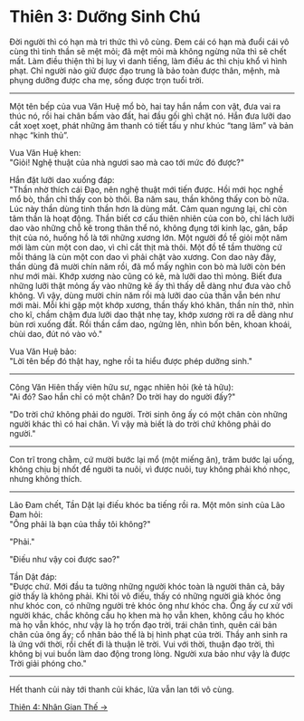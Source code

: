 # Thiên 3: Dưỡng Sinh Chú

Đời người thì có hạn mà tri thức thì vô cùng. Đem cái có hạn mà đuổi cái vô cùng
thì tinh thần sẽ mệt mỏi; đã mệt mỏi mà không ngừng nữa thì sẽ chết mất. Làm
điều thiện thì bị luỵ vì danh tiếng, làm điều ác thì chịu khổ vì hình phạt. Chỉ
người nào giữ được đạo trung là bảo toàn được thân, mệnh, mà phụng dưỡng được
cha mẹ, sống được trọn tuổi trời.

***

Một tên bếp của vua Văn Huệ mổ bò, hai tay hắn nắm con vật, đưa vai ra thúc nó,
rồi hai chân bấm vào đất, hai đầu gối ghì chặt nó. Hắn đưa lưỡi dao cắt xoẹt
xoẹt, phát những âm thanh có tiết tấu y như khúc “tang lâm” và bản nhạc “kinh
thủ”.

Vua Văn Huệ khen:  
"Giỏi! Nghệ thuật của nhà ngươi sao mà cao tới mức đó được?"

Hắn đặt lưỡi dao xuống đáp:  
"Thần nhờ thích cái Đạo, nên nghệ thuật mới tiến được. Hồi mới học nghề mổ bò,
thần chỉ thấy con bò thôi. Ba năm sau, thần không thấy con bò nữa. Lúc này thần
dùng tinh thần hơn là dùng mắt. Cảm quan ngưng lại, chỉ còn tâm thần là hoạt
động. Thần biết cơ cấu thiên nhiên của con bò, chỉ lách lưỡi dao vào những chỗ
kẽ trong thân thể nó, không đụng tới kinh lạc, gân, bắp thịt của nó, huống hồ là
tới những xương lớn. Một người đồ tể giỏi một năm mới làm cùn một con dao, vì
chỉ cắt thịt mà thôi. Một đồ tể tầm thường cứ mỗi tháng là cùn một con dao vì
phải chặt vào xương. Con dao này đây, thần dùng đã mười chín năm rồi, đã mổ mấy
nghìn con bò mà lưỡi còn bén như mới mài. Khớp xương nào cũng có kẽ, mà lưỡi dao
thì mỏng. Biết đưa những lưỡi thật mỏng ấy vào những kẽ ấy thì thấy dễ dàng như
đưa vào chỗ không. Vì vậy, dùng mười chín năm rồi mà lưỡi dao của thần vẫn bén
như mới mài. Mỗi khi gặp một khớp xương, thần thấy khó khăn, thần nín thở, nhìn
cho kĩ, chầm chậm đưa lưỡi dao thật nhẹ tay, khớp xương rời ra dễ dàng như bùn
rơi xuống đất. Rồi thần cầm dao, ngửng lên, nhìn bốn bên, khoan khoái, chùi dao,
đút nó vào vỏ."

Vua Văn Huệ bảo:  
"Lời tên bếp đó thật hay, nghe rồi ta hiểu được phép dưỡng sinh."

***

Công Văn Hiên thấy viên hữu sư, ngạc nhiên hỏi (kẻ tả hữu):  
"Ai đó? Sao hắn chỉ có một chân? Do trời hay do người đấy?"

"Do trời chứ không phải do người. Trời sinh ông ấy có một chân còn những người
khác thì có hai chân. Vì vậy mà biết là do trời chứ không phải do người."

***

Con trĩ trong chằm, cứ mười bước lại mổ (một miếng ăn), trăm bước lại uống,
không chịu bị nhốt để người ta nuôi, vì được nuôi, tuy không phải khó nhọc,
nhưng không thích.

***

Lão Đam chết, Tần Dật lại điếu khóc ba tiếng rồi ra. Một môn sinh của Lão Đam
hỏi:  
"Ông phải là bạn của thầy tôi không?"

"Phải."

"Điếu như vậy coi được sao?"

Tần Dật đáp:  
"Được chứ. Mới đầu ta tưởng những người khóc toàn là người thân cả, bây giờ thấy
là không phải. Khi tôi vô điếu, thấy có những người già khóc ông như khóc con,
có những người trẻ khóc ông như khóc cha. Ông ấy cư xử với người khác, chắc
không cầu họ khen mà họ vẫn khen, không cầu họ khóc mà họ vẫn khóc, như vậy là
họ trốn đạo trời, trái chân tình, quên cái bản chân của ông ấy; cổ nhân bảo thế
là bị hình phạt của trời. Thầy anh sinh ra là ứng với thời, rồi chết đi là thuận
lẽ trời. Vui với thời, thuận đạo trời, thì không bị vui buồn làm dao động trong
lòng. Người xưa bảo như vậy là được Trời giải phóng cho."

***

Hết thanh củi này tới thanh củi khác, lửa vẫn lan tới vô cùng.

[Thiên 4: Nhân Gian Thế &rarr;](https://github.com/semiarthanoian/sach-trang-tu/blob/master/contents/04-nhan-gian-the.md)
